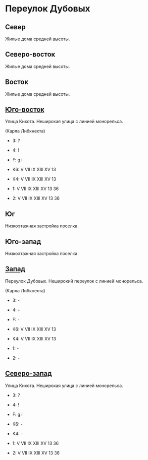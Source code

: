 # Переулок Дубовых

## Север

Жилые дома средней высоты.

## Северо-восток

Жилые дома средней высоты.

## Восток

Жилые дома средней высоты.

## [Юго-восток](./10590120.md)

Улица Кихота.
Неширокая улица с линией монорельса.

(Карла Либкнехта)

* 3:    ?
* 4:    !
* F:    g   i

* K6:   V   VII IX  XIII    XV
        13
* K4:   V   VII IX  XIII    XV
        13
* 1:    V   VII IX  XIII    XV
        13  36
* 2:    V   VII IX  XIII    XV
        13  36

## Юг

Низкоэтажная застройка поселка.

## Юго-запад

Низкоэтажная застройка поселка.

## [Запад](./10595110.md)

Переулок Дубовых.
Неширокий переулок с линией монорельса.

(Карла Либкнехта)

* 3:    -
* 4:    -
* F:    -

* K6:   V   VII IX  XIII    XV
        13
* K4:   V   VII IX  XIII    XV
        13
* 1:    -
* 2:    -

## [Северо-запад](./10590100.md)

Улица Кихота.
Неширокая улица с линией монорельса.

* 3:    ?
* 4:    !
* F:    g   i

* K6:   -
* K4:   -
* 1:    V   VII IX  XIII    XV
        13  36
* 2:    V   VII IX  XIII    XV
        13  36
